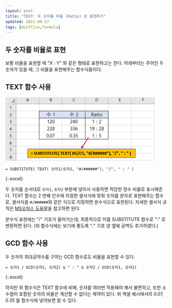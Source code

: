 ```yaml
---
layout: post
title: "TEXT: 두 숫자를 비율 (Ratio) 로 표현하기"
updated: 2021-08-17
tags: [msoffice,formula]
---
```


## 두 숫자를 비율로 표현

보통 비율을 표현할 때 "X : Y" 와 같은 형태로 표현하고는 한다. 아래부터는 주어진 두 숫자가 있을 때, 그 비율을 표현해주는 함수식들이다.

## TEXT 함수 사용

![그림00](/img/msoffice/formula/formula-0023.png)

```excel
= SUBSTITUTE( TEXT( 숫자1/숫자2, "#/######"), "/", " : " )
```
{:.excel}

두 숫자를 순서대로 `숫자1`, `숫자2` 부분에 넣어서 사용하면 적당한 정수 비율로 표시해준다. TEXT 함수는 2 번째 인수에 지정한 셀서식에 맞춰 숫자를 문자로 표현해주는 함수로, 셀서식을 `#/######`와 같은 식으로 지정하면 분수식으로 표현된다. 자세한 셀서식 규칙은 [MS오피스 도움말](https://support.microsoft.com/ko-kr/office/%ec%88%ab%ec%9e%90-%ec%84%9c%ec%8b%9d%ec%9d%84-%ec%82%ac%ec%9a%a9%ec%9e%90-%ec%a7%80%ec%a0%95%ed%95%98%eb%8a%94-%ec%a7%80%ec%b9%a8-c0a1d1fa-d3f4-4018-96b7-9c9354dd99f5?ui=ko-kr&rs=ko-kr&ad=kr)을 참고하면 된다.

분수식 표현에는 "/" 기호가 들어가는데, 최종적으로 이를 SUBSTITUTE 함수로 ":" 로 변환하면 된다. (위 함수식에는 보기에 좋도록 ":" 기호 양 옆에 공백도 추가하였다.)

## GCD 함수 사용

두 숫자의 최대공약수를 구하는 GCD 함수로도 비율을 표현할 수 있다.

```excel
= 숫자1 / GCD(숫자1, 숫자2) & " : " & 숫자2 / GCD(숫자1, 숫자2)
```
{:.excel}

하지만 위 함수식은 TEXT 함수에 비해, 숫자를 여러번 적용해야 해서 불편하고, 또한 소수점이 포함된 숫자의 비율은 계산할 수 없다는 제약이 있다. 위 엑셀 예시에서의 0.07, 0.35 를 함수식에 넣어보면 알 수 있다.